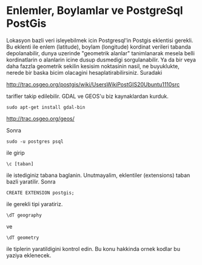 # Enlemler, Boylamlar ve PostgreSql PostGis

Lokasyon bazli veri isleyebilmek icin Postgresql'in Postgis eklentisi
gerekli. Bu eklenti ile enlem (latitude), boylam (longitude) kordinat
verileri tabanda depolanabilir, dunya uzerinde "geometrik alanlar"
tanimlanarak mesela belli kordinatlarin o alanlarin icine dusup
dusmedigi sorgulanabilir. Ya da bir veya daha fazzla geometrik sekilin
kesisim noktasinin nasil, ne buyuklukte, nerede bir baska bicim
olacagini hesaplatirabilirsiniz. Suradaki

http://trac.osgeo.org/postgis/wiki/UsersWikiPostGIS20Ubuntu1110src 

tarifler takip edilebilir. GDAL ve GEOS'u biz kaynaklardan kurduk. 

```
sudo apt-get install gdal-bin
```

http://trac.osgeo.org/geos/

Sonra

```
sudo -u postgres psql
```

ile girip

```
\c [taban]
```

ile istediginiz tabana baglanin. Unutmayalim, eklentiler (extensions) taban bazli yaratilir. Sonra

```
CREATE EXTENSION postgis;
```

ile gerekli tipi yaratiriz.

```
\dT geography
```

ve

```
\dT geometry
```

ile tiplerin yaratildigini kontrol edin. Bu konu hakkinda ornek kodlar
bu yaziya eklenecek.



